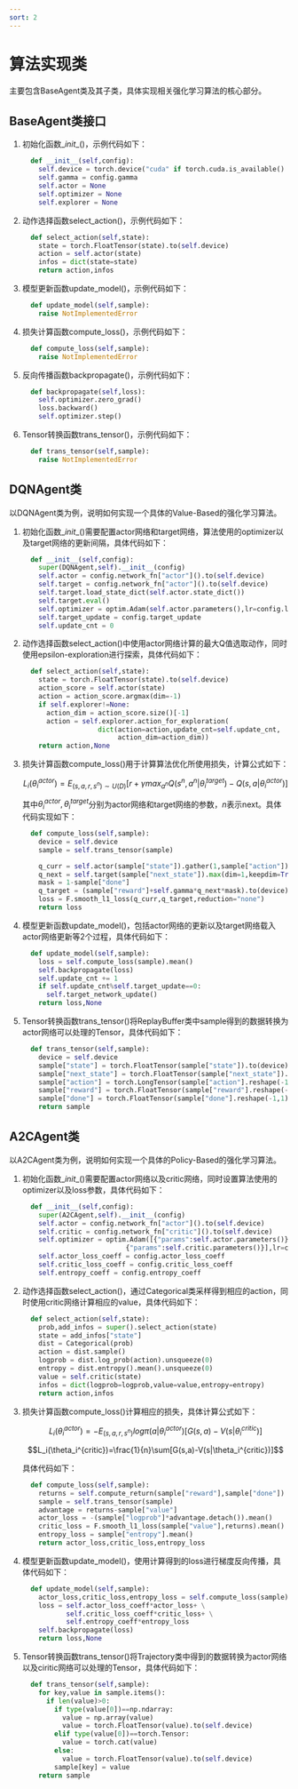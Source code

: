 ```yaml
---
sort: 2
---
```


# 算法实现类

主要包含BaseAgent类及其子类，具体实现相关强化学习算法的核心部分。

## BaseAgent类接口

1. 初始化函数\__init__()，示例代码如下：

   ```python
     def __init__(self,config):
       self.device = torch.device("cuda" if torch.cuda.is_available() else "cpu")
       self.gamma = config.gamma
       self.actor = None
       self.optimizer = None
       self.explorer = None
   ```

   

2. 动作选择函数select_action()，示例代码如下：

   ```python
     def select_action(self,state):
       state = torch.FloatTensor(state).to(self.device)
       action = self.actor(state)
       infos = dict(state=state)
       return action,infos
   ```

   

3. 模型更新函数update_model()，示例代码如下：

   ```python
     def update_model(self,sample):
       raise NotImplementedError
   ```

   

4. 损失计算函数compute_loss()，示例代码如下：

   ```python
     def compute_loss(self,sample):
       raise NotImplementedError
   ```

   

5. 反向传播函数backpropagate()，示例代码如下：

   ```python
     def backpropagate(self,loss):
       self.optimizer.zero_grad()
       loss.backward()
       self.optimizer.step()
   ```

   

6. Tensor转换函数trans_tensor()，示例代码如下：

   ```python
     def trans_tensor(self,sample):
       raise NotImplementedError
   ```

## DQNAgent类

以DQNAgent类为例，说明如何实现一个具体的Value-Based的强化学习算法。

1. 初始化函数\__init__()需要配置actor网络和target网络，算法使用的optimizer以及target网络的更新间隔，具体代码如下：

   ```python
     def __init__(self,config):
       super(DQNAgent,self).__init__(config)
       self.actor = config.network_fn["actor"]().to(self.device)
       self.target = config.network_fn["actor"]().to(self.device)
       self.target.load_state_dict(self.actor.state_dict())
       self.target.eval()
       self.optimizer = optim.Adam(self.actor.parameters(),lr=config.lr)
       self.target_update = config.target_update
       self.update_cnt = 0
   ```

   

2. 动作选择函数select_action()中使用actor网络计算的最大Q值选取动作，同时使用epsilon-exploration进行探索，具体代码如下：

   ```python
     def select_action(self,state):
       state = torch.FloatTensor(state).to(self.device)
       action_score = self.actor(state)
       action = action_score.argmax(dim=-1)
       if self.explorer!=None:
         action_dim = action_score.size()[-1]
         action = self.explorer.action_for_exploration(
                      dict(action=action,update_cnt=self.update_cnt,
                           action_dim=action_dim))
       return action,None
   ```

   

3. 损失计算函数compute_loss()用于计算算法优化所使用损失，计算公式如下：

   $$L_i(\theta_i^{actor})=E_{(s,a,r,s^n)\sim U(D)}[r+\gamma max_{a^n}Q(s^n,a^n|\theta_i^{target})-Q(s,a|\theta_i^{actor})]$$

   其中$\theta_i^{actor},\theta_i^{target}$分别为actor网络和target网络的参数，$n$表示next。具体代码实现如下：

   ```python
     def compute_loss(self,sample):
       device = self.device
       sample = self.trans_tensor(sample)
   
       q_curr = self.actor(sample["state"]).gather(1,sample["action"])
       q_next = self.target(sample["next_state"]).max(dim=1,keepdim=True)[0].detach()
       mask = 1-sample["done"]
       q_target = (sample["reward"]+self.gamma*q_next*mask).to(device)
       loss = F.smooth_l1_loss(q_curr,q_target,reduction="none")
       return loss
   ```

   

4. 模型更新函数update_model()，包括actor网络的更新以及target网络载入actor网络更新等2个过程，具体代码如下：

   ```python
     def update_model(self,sample):
       loss = self.compute_loss(sample).mean()
       self.backpropagate(loss)
       self.update_cnt += 1
       if self.update_cnt%self.target_update==0:
         self.target_network_update()
       return loss,None
   ```

   

5. Tensor转换函数trans_tensor()将ReplayBuffer类中sample得到的数据转换为actor网络可以处理的Tensor，具体代码如下：

   ```python
     def trans_tensor(self,sample):
       device = self.device
       sample["state"] = torch.FloatTensor(sample["state"]).to(device)
       sample["next_state"] = torch.FloatTensor(sample["next_state"]).to(device)
       sample["action"] = torch.LongTensor(sample["action"].reshape(-1,1)).to(device)
       sample["reward"] = torch.FloatTensor(sample["reward"].reshape(-1,1)).to(device)
       sample["done"] = torch.FloatTensor(sample["done"].reshape(-1,1)).to(device)
       return sample
   ```

## A2CAgent类

以A2CAgent类为例，说明如何实现一个具体的Policy-Based的强化学习算法。

1. 初始化函数\__init__()需要配置actor网络以及critic网络，同时设置算法使用的optimizer以及loss参数，具体代码如下：

   ```python
     def __init__(self,config):
       super(A2CAgent,self).__init__(config)
       self.actor = config.network_fn["actor"]().to(self.device)
       self.critic = config.network_fn["critic"]().to(self.device)
       self.optimizer = optim.Adam([{"params":self.actor.parameters()},
                             {"params":self.critic.parameters()}],lr=config.lr)
       self.actor_loss_coeff = config.actor_loss_coeff
       self.critic_loss_coeff = config.critic_loss_coeff
       self.entropy_coeff = config.entropy_coeff
   ```

   

2. 动作选择函数select_action()，通过Categorical类采样得到相应的action，同时使用critic网络计算相应的value，具体代码如下：

   ```python
     def select_action(self,state):
       prob,add_infos = super().select_action(state)
       state = add_infos["state"]
       dist = Categorical(prob)
       action = dist.sample()
       logprob = dist.log_prob(action).unsqueeze(0)
       entropy = dist.entropy().mean().unsqueeze(0)
       value = self.critic(state)
       infos = dict(logprob=logprob,value=value,entropy=entropy)
       return action,infos
   ```

   

3. 损失计算函数compute_loss()计算相应的损失，具体计算公式如下：

   $$L_i(\theta_i^{actor})=-E_{(s,a,r,s^n)}log\pi(a|\theta_i^{actor})[G(s,a)-V(s|\theta_i^{critic})]$$

   $$L_i(\theta_i^{critic})=\frac{1}{n}\sum[G(s,a)-V(s|\theta_i^{critic})]$$

   具体代码如下：

   ```python
     def compute_loss(self,sample):
       returns = self.compute_return(sample["reward"],sample["done"])
       sample = self.trans_tensor(sample)
       advantage = returns-sample["value"]
       actor_loss = -(sample["logprob"]*advantage.detach()).mean()
       critic_loss = F.smooth_l1_loss(sample["value"],returns).mean()
       entropy_loss = sample["entropy"].mean()
       return actor_loss,critic_loss,entropy_loss
   ```

   

4. 模型更新函数update_model()，使用计算得到的loss进行梯度反向传播，具体代码如下：

   ```python
     def update_model(self,sample):
       actor_loss,critic_loss,entropy_loss = self.compute_loss(sample)
       loss = self.actor_loss_coeff*actor_loss+ \
              self.critic_loss_coeff*critic_loss+ \
              self.entropy_coeff*entropy_loss
       self.backpropagate(loss)
       return loss,None
   ```

   

5. Tensor转换函数trans_tensor()将Trajectory类中得到的数据转换为actor网络以及ciritic网络可以处理的Tensor，具体代码如下：

   ```python
     def trans_tensor(self,sample):
       for key,value in sample.items():
         if len(value)>0:
           if type(value[0])==np.ndarray:
             value = np.array(value)
             value = torch.FloatTensor(value).to(self.device)
           elif type(value[0])==torch.Tensor:
             value = torch.cat(value)
           else:
             value = torch.FloatTensor(value).to(self.device)
           sample[key] = value
       return sample
   ```

   